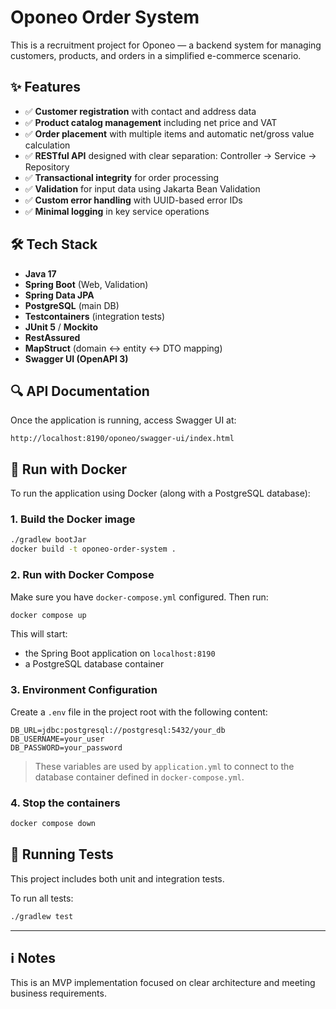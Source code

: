 # Oponeo Order System

This is a recruitment project for Oponeo — a backend system for managing customers, products, and orders in a simplified e-commerce scenario.

## ✨ Features

- ✅ **Customer registration** with contact and address data  
- ✅ **Product catalog management** including net price and VAT  
- ✅ **Order placement** with multiple items and automatic net/gross value calculation  
- ✅ **RESTful API** designed with clear separation: Controller → Service → Repository  
- ✅ **Transactional integrity** for order processing  
- ✅ **Validation** for input data using Jakarta Bean Validation  
- ✅ **Custom error handling** with UUID-based error IDs  
- ✅ **Minimal logging** in key service operations  

## 🛠 Tech Stack

- **Java 17**  
- **Spring Boot** (Web, Validation)  
- **Spring Data JPA**  
- **PostgreSQL** (main DB)  
- **Testcontainers** (integration tests)  
- **JUnit 5** / **Mockito**
- **RestAssured**
- **MapStruct** (domain ↔ entity ↔ DTO mapping)  
- **Swagger UI (OpenAPI 3)**  

## 🔍 API Documentation

Once the application is running, access Swagger UI at:

```
http://localhost:8190/oponeo/swagger-ui/index.html
```

## 🐳 Run with Docker

To run the application using Docker (along with a PostgreSQL database):

### 1. Build the Docker image
```bash
./gradlew bootJar
docker build -t oponeo-order-system .
```

### 2. Run with Docker Compose
Make sure you have `docker-compose.yml` configured. Then run:

```bash
docker compose up
```

This will start:
- the Spring Boot application on `localhost:8190`
- a PostgreSQL database container

### 3. Environment Configuration

Create a `.env` file in the project root with the following content:

```
DB_URL=jdbc:postgresql://postgresql:5432/your_db
DB_USERNAME=your_user
DB_PASSWORD=your_password
```

> These variables are used by `application.yml` to connect to the database container defined in `docker-compose.yml`.

### 4. Stop the containers
```bash
docker compose down
```

## 🧪 Running Tests

This project includes both unit and integration tests.

To run all tests:
```bash
./gradlew test
```

---

## ℹ️ Notes

This is an MVP implementation focused on clear architecture and meeting business requirements.
